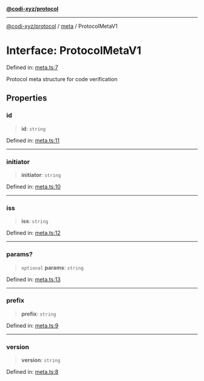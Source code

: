 [**@codi-xyz/protocol**](../../README.md)

***

[@codi-xyz/protocol](../../modules.md) / [meta](../README.md) / ProtocolMetaV1

# Interface: ProtocolMetaV1

Defined in: [meta.ts:7](https://github.com/codi-xyz/protocol/blob/7dd35660b72e021f0aea9ce5abeac1856fc6b63b/src/meta.ts#L7)

Protocol meta structure for code verification

## Properties

### id

> **id**: `string`

Defined in: [meta.ts:11](https://github.com/codi-xyz/protocol/blob/7dd35660b72e021f0aea9ce5abeac1856fc6b63b/src/meta.ts#L11)

***

### initiator

> **initiator**: `string`

Defined in: [meta.ts:10](https://github.com/codi-xyz/protocol/blob/7dd35660b72e021f0aea9ce5abeac1856fc6b63b/src/meta.ts#L10)

***

### iss

> **iss**: `string`

Defined in: [meta.ts:12](https://github.com/codi-xyz/protocol/blob/7dd35660b72e021f0aea9ce5abeac1856fc6b63b/src/meta.ts#L12)

***

### params?

> `optional` **params**: `string`

Defined in: [meta.ts:13](https://github.com/codi-xyz/protocol/blob/7dd35660b72e021f0aea9ce5abeac1856fc6b63b/src/meta.ts#L13)

***

### prefix

> **prefix**: `string`

Defined in: [meta.ts:9](https://github.com/codi-xyz/protocol/blob/7dd35660b72e021f0aea9ce5abeac1856fc6b63b/src/meta.ts#L9)

***

### version

> **version**: `string`

Defined in: [meta.ts:8](https://github.com/codi-xyz/protocol/blob/7dd35660b72e021f0aea9ce5abeac1856fc6b63b/src/meta.ts#L8)
